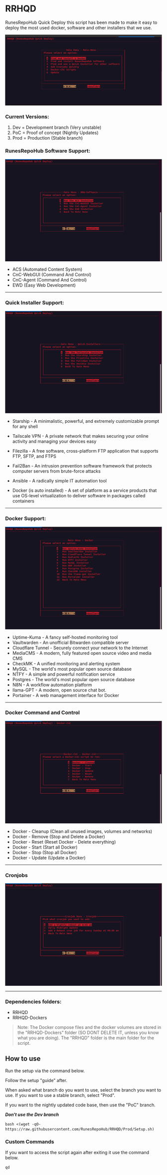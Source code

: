 # RRHQD
RunesRepoHub Quick Deploy this script has been made to make it easy to deploy the most used docker, software and other installers that we use.

![Alt text](Docs/Main-Menu.png)

### Current Versions:

1. Dev = Development branch (Very unstable)
2. PoC = Proof of concept (Nightly Updates)
3. Prod = Production (Stable branch)

### RunesRepoHub Software Support:

![Alt text](Docs/RRH.png)

* ACS (Automated Content System)
* CnC-WebGUI (Command And Control)
* CnC-Agent (Command And Control)
* EWD (Easy Web Development)

---------------------------------------------------------------------------------------------

### Quick Installer Support:

![Alt text](Docs/Quick-Installers.png)

* Starship - A minimalistic, powerful, and extremely customizable prompt for any shell
* Tailscale VPN - A private network that makes securing your online activity and managing your devices easy
* Filezilla - A free software, cross-platform FTP application that supports FTP, SFTP, and FTPS
* Fail2Ban - An intrusion prevention software framework that protects computer servers from brute-force attacks
* Ansible - A radically simple IT automation tool

* Docker (is auto installed) - A set of platform as a service products that use OS-level virtualization to deliver software in packages called containers

---------------------------------------------------------------------------------------------

### Docker Support:

![Alt text](Docs/Docker-Images.png)

- Uptime-Kuma - A fancy self-hosted monitoring tool
- Vaultwarden - An unofficial Bitwarden compatible server
- Cloudflare Tunnel - Securely connect your network to the Internet
- MediaCMS - A modern, fully featured open source video and media CMS
- CheckMK - A unified monitoring and alerting system
- MySQL - The world's most popular open source database
- NTFY - A simple and powerful notification service
- Postgres - The world's most popular open source database
- N8N - A workflow automation platform
- llama-GPT - A modern, open source chat bot.
- Portainer - A web management interface for Docker

---------------------------------------------------------------------------------------------

### Docker Command and Control

![Alt text](Docs/Docker-CnC.png)

- Docker - Cleanup (Clean all unused images, volumes and networks)
- Docker - Remove (Stop and Delete a Docker)
- Docker - Reset (Reset Docker - Delete everything)
- Docker - Start (Start all Docker)
- Docker - Stop (Stop all Docker)
- Docker - Update (Update a Docker)

---------------------------------------------------------------------------------------------

### Cronjobs

![Alt text](Docs/Cronjobs.png)

---------------------------------------------------------------------------------------------

### Dependencies folders:

* RRHQD
* RRHQD-Dockers

> Note: The Docker compose files and the docker volumes are stored in the "RRHQD-Dockers" folder (SO DONT DELETE IT, unless you know what you are doing). The "RRHQD" folder is the main folder for the script.

## How to use

Run the setup via the command below.

Follow the setup "guide" after.

When asked what branch do you want to use, select the branch you want to use. If you want to use a stable branch, select "Prod".

If you want to the nightly updated code base, then use the "PoC" branch.

***Don't use the Dev branch***

```
bash <(wget -qO- https://raw.githubusercontent.com/RunesRepoHub/RRHQD/Prod/Setup.sh)
```

### Custom Commands 

If you want to access the script again after exiting it use the command below.

```
qd
```
